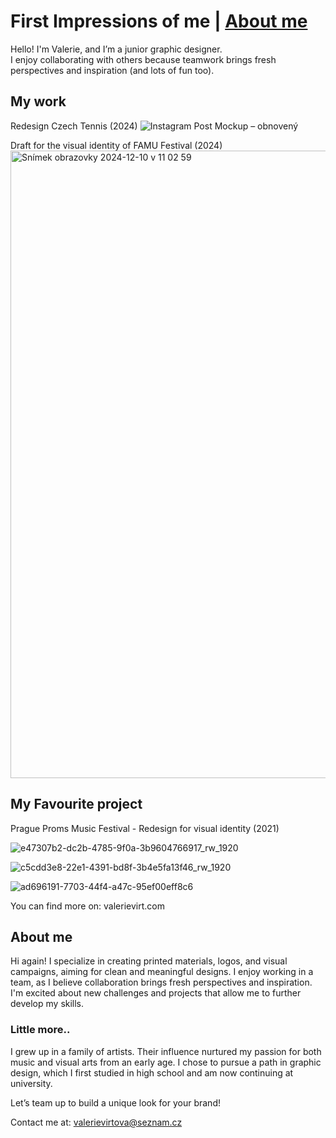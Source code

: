 # First Impressions of me | [About me](00-about-me)

Hello! 
I'm Valerie, and I’m a junior graphic designer.  
I enjoy collaborating with others because teamwork brings fresh perspectives and inspiration (and lots of fun too).



## My work

Redesign Czech Tennis (2024)
![Instagram Post Mockup – obnovený](https://github.com/user-attachments/assets/9296f0ed-33fb-4e3b-a62b-c3ae52700edc)

Draft for the visual identity of FAMU Festival (2024)
<img width="1004" alt="Snímek obrazovky 2024-12-10 v 11 02 59" src="https://github.com/user-attachments/assets/ce602d68-0754-4f55-b53b-b5392e5fcdd5">



## My Favourite project

Prague Proms Music Festival - Redesign for visual identity (2021)

![e47307b2-dc2b-4785-9f0a-3b9604766917_rw_1920](https://github.com/user-attachments/assets/3b61066d-9cff-48a8-b567-3850d1e96916)   


![c5cdd3e8-22e1-4391-bd8f-3b4e5fa13f46_rw_1920](https://github.com/user-attachments/assets/9cdd68c6-6ab4-42db-b1a4-e4c4b0494b8f)


![ad696191-7703-44f4-a47c-95ef00eff8c6](https://github.com/user-attachments/assets/73897c3e-6447-450d-9820-6097171d4a38)




You can find more on: valerievirt.com



## About me
Hi again! 
I specialize in creating printed materials, logos, and visual campaigns, aiming for clean and meaningful designs. I enjoy working in a team, as I believe collaboration brings fresh perspectives and inspiration. I'm excited about new challenges and projects that allow me to further develop my skills.  
 
 
### Little more.. 
 I grew up in a family of artists. 
 Their influence nurtured my passion for both music and visual arts from an early age. I chose to pursue a path in graphic design, which I first studied in high school and am now continuing at university.

 
Let’s team up to build a unique look for your brand!

Contact me at: valerievirtova@seznam.cz
